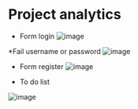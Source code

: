 <h1> Project analytics </h1>

* Form login
![image](https://user-images.githubusercontent.com/70001950/133735475-e7d1c6a2-d5ef-4efa-a60d-01aa90f2201d.png)

*Fail username or password
![image](https://user-images.githubusercontent.com/70001950/133737677-4aabcad4-56e5-4a88-96cb-e7553847b293.png)

* Form register
![image](https://user-images.githubusercontent.com/70001950/133737462-a6eee3a3-0ce1-4014-a8d9-d83e3399e28f.png)

* To do list

![image](https://user-images.githubusercontent.com/70001950/133737874-016293d0-9820-4dd2-bfbf-017571dbb743.png)
